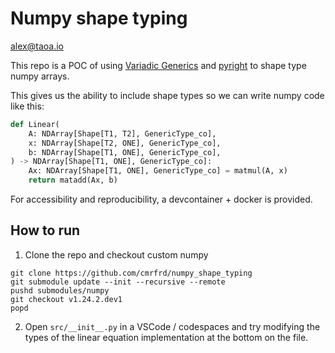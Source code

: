 # Numpy shape typing

alex@taoa.io

This repo is a POC of using [Variadic Generics](https://peps.python.org/pep-0646/) and [pyright](https://github.com/microsoft/pyright) to shape type numpy arrays.

This gives us the ability to include shape types so we can write numpy code like this:

```python
def Linear(
    A: NDArray[Shape[T1, T2], GenericType_co],
    x: NDArray[Shape[T2, ONE], GenericType_co],
    b: NDArray[Shape[T1, ONE], GenericType_co],
) -> NDArray[Shape[T1, ONE], GenericType_co]:
    Ax: NDArray[Shape[T1, ONE], GenericType_co] = matmul(A, x)
    return matadd(Ax, b)
```

For accessibility and reproducibility, a devcontainer + docker is provided.

## How to run

1. Clone the repo and checkout custom numpy

```
git clone https://github.com/cmrfrd/numpy_shape_typing
git submodule update --init --recursive --remote
pushd submodules/numpy
git checkout v1.24.2.dev1
popd
```

2. Open `src/__init__.py` in a VSCode / codespaces and try modifying the types of the linear equation implementation at the bottom on the file.
